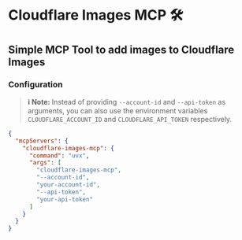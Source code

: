 # Cloudflare Images MCP 🛠️

## Simple MCP Tool to add images to Cloudflare Images

### Configuration

> **ℹ️ Note:** Instead of providing `--account-id` and `--api-token` as arguments, you can also use the environment variables `CLOUDFLARE_ACCOUNT_ID` and `CLOUDFLARE_API_TOKEN` respectively.

```json
{
  "mcpServers": {
    "cloudflare-images-mcp": {
      "command": "uvx",
      "args": [
        "cloudflare-images-mcp",
        "--account-id",
        "your-account-id",
        "--api-token",
        "your-api-token"
      ]
    }
  }
}
```
